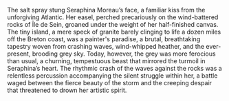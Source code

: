The salt spray stung Seraphina Moreau’s face, a familiar kiss from the unforgiving Atlantic.  Her easel, perched precariously on the wind-battered rocks of Île de Sein, groaned under the weight of her half-finished canvas.  The tiny island, a mere speck of granite barely clinging to life a dozen miles off the Breton coast, was a painter's paradise, a brutal, breathtaking tapestry woven from crashing waves, wind-whipped heather, and the ever-present, brooding grey sky.  Today, however, the grey was more ferocious than usual, a churning, tempestuous beast that mirrored the turmoil in Seraphina’s heart.  The rhythmic crash of the waves against the rocks was a relentless percussion accompanying the silent struggle within her, a battle waged between the fierce beauty of the storm and the creeping despair that threatened to drown her artistic spirit.
